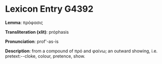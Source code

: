 # Lexicon Entry G4392

**Lemma**: πρόφασις

**Transliteration (xlit)**: próphasis

**Pronunciation**: prof'-as-is

**Description**:
from a compound of πρό and φαίνω; an outward showing, i.e. pretext:--cloke, colour, pretence, show.
